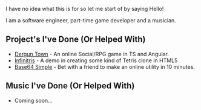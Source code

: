 I have no idea what this is for so let me start of by saying Hello!

I am a software engineer, part-time game developer and a musician.

## Project's I've Done (Or Helped With)
- [Dergun Town](https://derguns.town) - An online Social/RPG game in TS and Angular. 
- [Infinitris](/infinitris) - A demo in creating some kind of Tetris clone in HTML5
- [Base64 Simple](/base64-simple) - Bet with a friend to make an online utility in 10 minutes.

## Music I've Done (Or Helped With)
- Coming soon...
